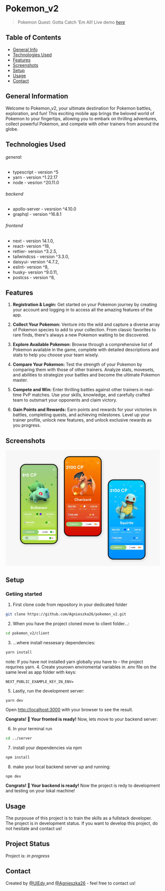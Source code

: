 # Pokemon_v2
> Pokemon Quest: Gotta Catch 'Em All!
> Live demo [_here_](hhttps://pokemon-v2-agnieszka26.vercel.app/) 


## Table of Contents
* [General Info](#general-information)
* [Technologies Used](#technologies-used)
* [Features](#features)
* [Screenshots](#screenshots)
* [Setup](#setup)
* [Usage](#usage)
* [Contact](#contact)


## General Information
Welcome to Pokemon_v2, your ultimate destination for Pokemon battles, exploration, and fun! This exciting mobile app brings the beloved world of Pokemon to your fingertips, allowing you to embark on thrilling adventures, collect powerful Pokemon, and compete with other trainers from around the globe.


## Technologies Used
###### general: 
- typescript  - version ^5
- yarn - version ^1.22.17
- node - vesrion ^20.11.0
###### backend
- apollo-server - vesrsion ^4.10.0
- graphql - version ^16.8.1
###### frontend 
- next - version  14.1.0,
- react- version  ^18,
- rettier- version  ^3.2.5,
- tailwindcss - version  ^3.3.0,
- daisyui- version ^4.7.2,
- eslint- version  ^8,
- husky- version  ^9.0.11,
- postcss - version ^8,


## Features
1. **Registration & Login:** Get started on your Pokemon journey by creating your account and logging in to access all the amazing features of the app.

2. **Collect Your Pokemon:** Venture into the wild and capture a diverse array of Pokemon species to add to your collection. From classic favorites to rare finds, there's always a new Pokemon waiting to be discovered.

3. **Explore Available Pokemon:** Browse through a comprehensive list of Pokemon available in the game, complete with detailed descriptions and stats to help you choose your team wisely.

4. **Compare Your Pokemon:** Test the strength of your Pokemon by comparing them with those of other trainers. Analyze stats, movesets, and abilities to strategize your battles and become the ultimate Pokemon master.

5. **Compete and Win:** Enter thrilling battles against other trainers in real-time PvP matches. Use your skills, knowledge, and carefully crafted team to outsmart your opponents and claim victory.

6. **Gain Points and Rewards:** Earn points and rewards for your victories in battles, completing quests, and achieving milestones. Level up your trainer profile, unlock new features, and unlock exclusive rewards as you progress.


## Screenshots
![Example screenshot](./inspirancje1.jpg)
<!-- If you have screenshots you'd like to share, include them here. -->


## Setup
### Getiing started
1. First clone code from repository in your dedicated folder
```bash
git clone https://github.com/Agnieszka26/pokemon_v2.git
```
2. When you have the project cloned move to client folder...:
```bash
cd pokemon_v2/client
```
3. ...where install nessesary dependencies:
```bash
yarn install
```
note: If you have not installed yarn globally you have to - the project requrires yarn.
4. Create yourown enviromental variables in .env file on the same level as app folder with keys: 
```
NEXT_PUBLIC_EXAMPLE_KEY_IN_ENV= 
```
5. Lastly, run the development server:

```bash
yarn dev
```
Open [http://localhost:3000](http://localhost:3000) with your browser to see the result.

**Congrats! 🚀 Your fronted is ready!**
Now, lets move to your backend server:

6. In your terminal run
```bash
cd ../server
```
7. install your dependencies via npm
```bash
npm install
```
8. make your local backend server up and running:
```
npm dev
```
**Congrats! 🚀 Your backend is ready!** 
Now the project is redy to development and testing on your lokal machine!
<!--@todo: When be and fr will be connected update this-->



## Usage
The purpouse of this project is to train the skills as a fullstack developer. The project is in development status. If you want to develop this project, do not hesitate and contact us!


## Project Status
Project is: _in progress_ 

## Contact
Created by [@UlEdy ](https://github.com/UlEdy) and [@Agnieszka26](https://github.com/Agnieszka26) - feel free to contact us!


<!-- Optional -->
<!-- ## License -->
<!-- This project is open source and available under the [... License](). -->

<!-- You don't have to include all sections - just the one's relevant to your project -->